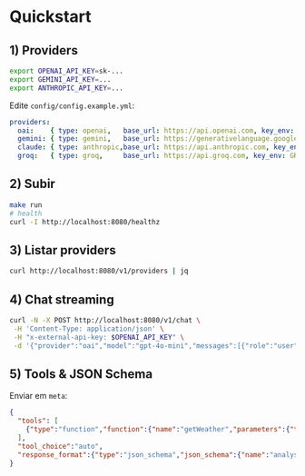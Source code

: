 
# Quickstart

## 1) Providers

```bash
export OPENAI_API_KEY=sk-...
export GEMINI_API_KEY=...
export ANTHROPIC_API_KEY=...
```

Edite `config/config.example.yml`:

```yaml
providers:
  oai:    { type: openai,   base_url: https://api.openai.com, key_env: OPENAI_API_KEY,    default_model: gpt-4o-mini }
  gemini: { type: gemini,   base_url: https://generativelanguage.googleapis.com, key_env: GEMINI_API_KEY, default_model: gemini-2.5-flash }
  claude: { type: anthropic,base_url: https://api.anthropic.com, key_env: ANTHROPIC_API_KEY, default_model: claude-3-5-sonnet-latest }
  groq:   { type: groq,     base_url: https://api.groq.com, key_env: GROQ_API_KEY, default_model: llama-3.1-70b-versatile }
```

## 2) Subir

```bash
make run
# health
curl -I http://localhost:8080/healthz
```

## 3) Listar providers

```bash
curl http://localhost:8080/v1/providers | jq
```

## 4) Chat streaming

```bash
curl -N -X POST http://localhost:8080/v1/chat \
 -H 'Content-Type: application/json' \
 -H "x-external-api-key: $OPENAI_API_KEY" \
 -d '{"provider":"oai","model":"gpt-4o-mini","messages":[{"role":"user","content":"hello"}],"stream":true}'
```

## 5) Tools & JSON Schema

Enviar em `meta`:

```json
{
  "tools": [
    {"type":"function","function":{"name":"getWeather","parameters":{"type":"object","properties":{"city":{"type":"string"}},"required":["city"]}}}
  ],
  "tool_choice":"auto",
  "response_format":{"type":"json_schema","json_schema":{"name":"analysis","schema":{"type":"object","properties":{"summary":{"type":"string"}},"required":["summary"]}}}
}
```
